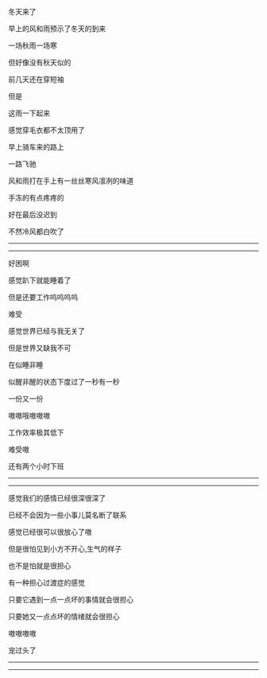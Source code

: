 冬天来了

早上的风和雨预示了冬天的到来

一场秋雨一场寒

但好像没有秋天似的

前几天还在穿短袖

但是

这雨一下起来

感觉穿毛衣都不太顶用了

早上骑车来的路上

一路飞驰

风和雨打在手上有一丝丝寒风凛冽的味道

手冻的有点疼疼的

好在最后没迟到

不然冷风都白吹了

--------

--------

好困啊

感觉趴下就能睡着了

但是还要工作呜呜呜呜

难受

感觉世界已经与我无关了

但是世界又缺我不可

在似睡非睡

似醒非醒的状态下度过了一秒有一秒

一份又一份

嗷嗷哦嗷嗷嗷

工作效率极其低下

难受嗷

还有两个小时下班

--------------

-------------

感觉我们的感情已经很深很深了

已经不会因为一些小事儿莫名断了联系 

感觉已经很可以很放心了嗷

但是很怕见到小方不开心,生气的样子

也不是怕就是很担心

有一种担心过渡症的感觉

只要它遇到一点一点坏的事情就会很担心

只要她又一点点坏的情绪就会很担心

嗷嗷嗷嗷

宠过头了

-----------

------------



